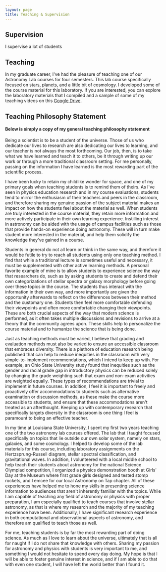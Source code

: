 ```yaml
---
layout: page
title: Teaching & Supervision
---
```


## Supervision

I supervise a lot of students


## Teaching

In my graduate career, I've had the pleasure of teaching one of our Astronomy Lab courses for four semesters. This lab course specifically focused on stars, planets, and a little bit of cosmology. I developed some of the course material for this laboratory. If you are interested, you can explore the laboratory materials that I compiled and a sample of some of my teaching videos on this [Google Drive](https://drive.google.com/drive/folders/1eqg4oOtF_JjuCv4kwptZvIgejM3dG0OY?usp=sharing). 

## Teaching Philosophy Statement

#### Below is simply a copy of my general teaching philosophy statement

Being a scientist is to be a student of the universe. Those of us who dedicate our lives to research are also dedicating our lives to learning, and our teacher is not always the most forthcoming. Our job, then, is to take what we have learned and teach it to others, be it through writing up our work or through a more traditional classroom setting. For me personally, passing on the information I have learned is the most rewarding part of the scientific process. 

I have been lucky to retain my childlike wonder for space, and one of my primary goals when teaching students is to remind them of theirs. As I've seen in physics education research and in my course evaluations, students tend to mirror the enthusiasm of their teachers and peers in the classroom, and therefore sharing my genuine passion of the subject material makes an impact on how the students feel about the material as well. When students are truly interested in the course material, they retain more information and more actively participate in their own learning experience. Instilling interest in astronomy can be aided with the usage of campus facilities such as those that provide hands-on experience doing astronomy. These will in turn make student more interested in the material, and help them solidify the knowledge they've gained in a course.

Students in general do not all learn or think in the same way, and therefore it would be futile to try to reach all students using only one teaching method. I find that while a traditional lecture is sometimes useful and necessary, it must be supplemented with other active learning methods. A personal favorite example of mine is to allow students to experience science the way that researchers do, such as by asking students to create and defend their own categorizations of stellar spectra or galaxy morphology before going over these topics in the course. The students thus interact with the information in their own way, and more importantly are given the opportunity afterwards to reflect on the differences between their method and the customary one. Students then feel more comfortable defending their viewpoints and often more comfortable changing their viewpoints. These are both crucial aspects of the way that modern science is performed, as it often takes multiple discussions and revisions to arrive at a theory that the community agrees upon. These skills help to personalize the course material and to humanize the science that is being done. 

Just as teaching methods must be varied, I believe that grading and evaluation methods must also be varied to ensure an accessible classroom that embraces diversity. There is a plethora of education research being published that can help to reduce inequities in the classroom with very simple-to-implement recommendations, which I intend to keep up with. For example, an Ohio State University study found that inequities such as the gender and racial grade gap in introductory physics can be reduced solely by changing the grade weighting such that exam and non-exam activities are weighted equally. These types of recommendations are trivial to implement in future courses. In addition, I feel it is important to freely and proactively offer accommodations to students such as alternative examination or discussion methods, as these make the course more accessible to students, and ensure that these accommodations aren't treated as an afterthought. Keeping up with contemporary research that specifically targets diversity in the classroom is one thing I feel is paramount to being an effective teacher.

In my time at Louisiana State University, I spent my first two years teaching one of the two astronomy lab courses offered. The lab that I taught focused specifically on topics that lie outside our own solar system, namely on stars, galaxies, and some cosmology. I helped to develop some of the lab materials for this course, including laboratory assignments on the Hertzsprung-Russell diagram, stellar spectral classification, and gravitational waves. In addition, I volunteered with a local middle school to help teach their students about astronomy for the national Science Olympiad competition, I organized a physics demonstration booth at Girls' Day at the Museum where first grade girls designed and tested stomp rockets, and I emcee for our local Astronomy on Tap chapter. All of these experiences have helped me to hone my skills in presenting science information to audiences that aren't inherently familiar with the topics. While I am capable of teaching any field of astronomy or physics with proper preparation, I am especially qualified to teach courses that involve stellar astronomy, as that is where my research and the majority of my teaching experience have been. Additionally, I have significant research experience in both computational and observational aspects of astronomy, and therefore am qualified to teach those as well. 

For me, teaching students is by far the most rewarding part of doing science. As much as I love to learn about the universe, ultimately that is all for naught if I do not share that knowledge with others. Sharing my passion for astronomy and physics with students is very important to me, and something I would not hesitate to spend every day doing. My hope is that I will be able to foster genuine interest in science, and if I am able to do that with even one student, I will have left the world better than I found it.
